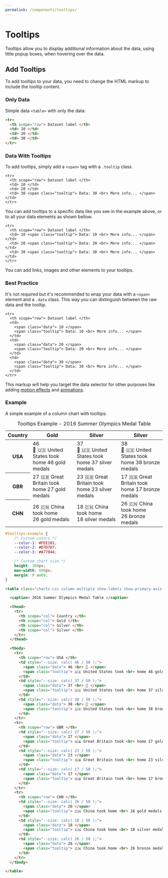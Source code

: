 ```yaml
---
permalink: /components/tooltips/
---
```


# Tooltips

Tooltips allow you to display additional information about the data, using little popup boxes, when hovering over the data.

## Add Tooltips

To add tooltips to your data, you need to change the HTML markup to include the tooltip content.

### Only Data

Simple data `<table>` with only the data:

```html
<tr>
  <th scope="row"> Dataset label </th>
  <td> 10 </td>
  <td> 20 </td>
  <td> 30 </td>
</tr>
```

### Data With Tooltips

To add tooltips, simply add a `<span>` tag with a `.tooltip` class. 

```html{5}
<tr>
  <th scope="row"> Dataset label </th>
  <td> 10 </td>
  <td> 20 </td>
  <td> 30 <span class="tooltip"> Data: 30 <br> More info... </span> </td>
</tr>
```

You can add tooltips to a specific data like you see in the example above, or to all your data elements as shown bellow.

```html{3-5}
<tr>
  <th scope="row"> Dataset label </th>
  <td> 10 <span class="tooltip"> Data: 10 <br> More info... </span> </td>
  <td> 20 <span class="tooltip"> Data: 20 <br> More info... </span> </td>
  <td> 30 <span class="tooltip"> Data: 30 <br> More info... </span> </td>
</tr>
```

You can add links, images and other elements to your tooltips.

### Best Practice

It's not required but it's recommended to wrap your data with a `<span>` element and a `.data` class. This way you can distinguish between the raw data and the tooltip.

```html{4-5,8-9,12-13}
<tr>
  <th scope="row"> Dataset label </th>
  <td>
    <span class="data"> 10 </span>
    <span class="tooltip"> Data: 10 <br> More info... </span>
  </td>
  <td>
    <span class="data"> 20 </span>
    <span class="tooltip"> Data: 20 <br> More info... </span>
  </td>
  <td>
    <span class="data"> 30 </span>
    <span class="tooltip"> Data: 30 <br> More info... </span>
  </td>
</tr>
```

This markup will help you target the data selector for other purposes like adding [motion effects](/customization/motion-effects/) and [animations](/customization/animations/).

### Example

A simple example of a column chart with tooltips:

<code-example>
<style>
#tooltips-example {
  /* Custom colors */
  --color-1: #FEE101;
  --color-2: #D7D7D7;
  --color-3: #A77044;

  /* Custom chart size */
  height: 300px;
  max-width: 600px;
  margin: 0 auto;
}
</style>
<table class="charts-css column multiple show-labels show-primary-axis data-spacing-20" id="tooltips-example">

  <caption> Tooltips Example - 2016 Summer Olympics Medal Table </caption>

  <thead>
    <tr>
      <th scope="col"> Country </th>
      <th scope="col"> Gold </th>
      <th scope="col"> Silver </th>
      <th scope="col"> Silver </th>
    </tr>
  </thead>

  <tbody>
    <tr>
      <th scope="row"> USA </th>
      <td style="--size: calc( 46 / 50 );">
        <span class="data"> 46 <br> 🥇 </span>
        <span class="tooltip"> 🇺🇸 United States took <br> home 46 gold medals </span>
      </td>
      <td style="--size: calc( 37 / 50 );">
        <span class="data"> 37 <br> 🥈 </span>
        <span class="tooltip"> 🇺🇸 United States took <br> home 37 silver medals </span>
      </td>
      <td style="--size: calc( 38 / 50 );">
        <span class="data"> 38 <br> 🥉 </span>
        <span class="tooltip"> 🇺🇸 United States took <br> home 38 bronze medals </span>
      </td>
    </tr>
    <tr>
      <th scope="row"> GBR </th>
      <td style="--size: calc( 27 / 50 );">
        <span class="data"> 27 </span>
        <span class="tooltip"> 🇬🇧 Great Britain took <br> home 27 gold medals </span>
      </td>
      <td style="--size: calc( 23 / 50 );">
        <span class="data"> 23 </span>
        <span class="tooltip"> 🇬🇧 Great Britain took <br> home 23 silver medals </span>
      </td>
      <td style="--size: calc( 17 / 50 );">
        <span class="data"> 17 </span>
        <span class="tooltip"> 🇬🇧 Great Britain took <br> home 17 bronze medals </span>
      </td>
    </tr>
    <tr>
      <th scope="row"> CHN </th>
      <td style="--size: calc( 26 / 50 );">
        <span class="data"> 26 </span>
        <span class="tooltip"> 🇨🇳 China took home <br> 26 gold medals </span>
      </td>
      <td style="--size: calc( 18 / 50 );">
        <span class="data"> 18 </span>
        <span class="tooltip"> 🇨🇳 China took home <br> 18 silver medals </span>
      </td>
      <td style="--size: calc( 26 / 50 );">
        <span class="data"> 26 </span>
        <span class="tooltip"> 🇨🇳 China took home <br> 26 bronze medals </span>
      </td>
    </tr>
  </tbody>

</table>
</code-example>

```css
#tooltips-example {
    /* Custom colors */
    --color-1: #FEE101;
    --color-2: #D7D7D7;
    --color-3: #A77044;

    /* Custom chart size */
    height: 300px;
    max-width: 600px;
    margin: 0 auto;
}
```

```html
<table class="charts-css column multiple show-labels show-primary-axis data-spacing-20" id="tooltips-example">

  <caption> 2016 Summer Olympics Medal Table </caption>

  <thead>
    <tr>
      <th scope="col"> Country </th>
      <th scope="col"> Gold </th>
      <th scope="col"> Silver </th>
      <th scope="col"> Silver </th>
    </tr>
  </thead>

  <tbody>
    <tr>
      <th scope="row"> USA </th>
      <td style="--size: calc( 46 / 50 );">
        <span class="data"> 46 <br> 🥇 </span>
        <span class="tooltip"> 🇺🇸 United States took <br> home 46 gold medals </span>
      </td>
      <td style="--size: calc( 37 / 50 );">
        <span class="data"> 37 <br> 🥈 </span>
        <span class="tooltip"> 🇺🇸 United States took <br> home 37 silver medals </span>
      </td>
      <td style="--size: calc( 38 / 50 );">
        <span class="data"> 38 <br> 🥉 </span>
        <span class="tooltip"> 🇺🇸 United States took <br> home 38 bronze medals </span>
      </td>
    </tr>
    <tr>
      <th scope="row"> GBR </th>
      <td style="--size: calc( 27 / 50 );">
        <span class="data"> 27 </span>
        <span class="tooltip"> 🇬🇧 Great Britain took <br> home 27 gold medals </span>
      </td>
      <td style="--size: calc( 23 / 50 );">
        <span class="data"> 23 </span>
        <span class="tooltip"> 🇬🇧 Great Britain took <br> home 23 silver medals </span>
      </td>
      <td style="--size: calc( 17 / 50 );">
        <span class="data"> 17 </span>
        <span class="tooltip"> 🇬🇧 Great Britain took <br> home 17 bronze medals </span>
      </td>
    </tr>
    <tr>
      <th scope="row"> CHN </th>
      <td style="--size: calc( 26 / 50 );">
        <span class="data"> 26 </span>
        <span class="tooltip"> 🇨🇳 China took home <br> 26 gold medals </span>
      </td>
      <td style="--size: calc( 18 / 50 );">
        <span class="data"> 18 </span>
        <span class="tooltip"> 🇨🇳 China took home <br> 18 silver medals </span>
      </td>
      <td style="--size: calc( 26 / 50 );">
        <span class="data"> 26 </span>
        <span class="tooltip"> 🇨🇳 China took home <br> 26 bronze medals </span>
      </td>
    </tr>
  </tbody>

</table>
```
